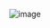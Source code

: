 ![image](https://github.com/f1gl4/Castle-website/assets/162834176/059a47d9-ef6c-4fa1-be16-9ff9dfa76ee7)
